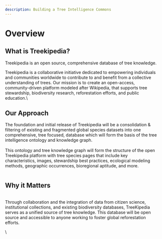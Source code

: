 ```yaml
---
description: Building a Tree Intelligence Commons
---
```


# Overview

## What is Treekipedia?

Treekipedia is an open source, comprehensive database of tree knowledge.

Treekipedia is a collaborative initiative dedicated to empowering individuals and communities worldwide to contribute to and benefit from a collective understanding of trees. Our mission is to create an open-access, community-driven platform modeled after Wikipedia, that supports tree stewardship, biodiversity research, reforestation efforts, and public education.\


## Our Approach

The foundation and initial release of Treekipedia will be a consolidation & filtering of existing and fragmented global species datasets into one comprehensive, tree focused, database which will form the basis of the tree intelligence ontology and knowledge graph.\
\
This ontology and tree knowledge graph will form the structure of the open Treekipedia platform with tree species pages that include key characteristics, images, stewardship best practices, ecological modeling methods, geographic occurrences, bioregional aptitude, and more.

<figure><img src="../.gitbook/assets/Screenshot 2024-09-18 at 3.37.58 PM.png" alt=""><figcaption></figcaption></figure>



## Why it Matters

\
Through collaboration and the integration of data from citizen science, institutional collections, and existing biodiversity databases, TreeKipedia serves as a unified source of tree knowledge. This database will be open source and accessible to anyone working to foster global reforestation efforts.&#x20;



\
